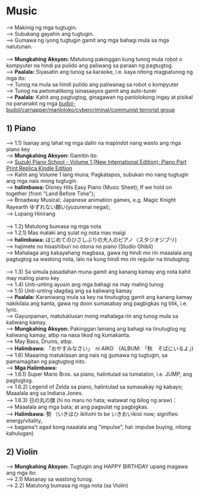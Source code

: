 # Music
--> Makinig ng mga tugtugin.<br/>
--> Subukang gayahin ang tugtugin.<br/>
--> Gumawa ng iyong tugtugin gamit ang mga bahagi mula sa mga natutunan.<br/>
<br/>
--> <b>Mungkahing Aksyon:</b> Matutong pakinggan kung tunog mula robot o kompyuter na hindi pa pulido ang paliwang sa paraan ng pagtugtog.<br/>
--> <b>Paalala:</b> Siyasatin ang tunog sa karaoke, i.e. kaya nitong magpatunog ng mga ito:<br/>
--> Tunog na mula sa hindi pulido ang paliwanag sa robot o kompyuter<br/>
--> Tunog na awtomatikong isinasaayos gamit ang auto-tuner<br/>
--> <b>Paalala:</b> Kahit ang pagtugtog, ginagawan ng panlolokong ingay at pisikal na pananakit ng mga [budol-budol/carnapper/manloloko/cybercriminal/communist terrorist group](https://github.com/usbong/documentation/blob/master/Usbong/company/HR/Usbong%20Education%20Training%20Courses/Training%20Centre:%20Security%20Defense%20Force/Notes.md)<br/>

## 1) Piano
--> 1.1) Isanay ang lahat ng mga daliri na mapindot nang wasto ang mga piano key<br/>
--> <b>Mungkahing Aksyon:</b> Gamitin ito:<br/>
--> [Suzuki Piano School - Volume 1 (New International Edition): Piano Part Print Replica Kindle Edition](https://www.amazon.com/Suzuki-Piano-School-International-Part-ebook/dp/B00ZV6L1I8/ref=tmm_kin_swatch_0?_encoding=UTF8&qid=&sr=)<br/>
--> Kahit ang Volume 1 lang muna; Pagkatapos, subukan mo nang tugtugin ang mga nais mong tugtugin.<br/>
--> <b>halimbawa:</b> Disney Hits Easy Piano (Music Sheet); If we hold on together (from "Land Before Time");<br/>
--> Broadway Musical; Japanese animation games, e.g. Magic Knight Rayearth ゆずれない願い(yuzurenai negai);<br/>
--> Lupang Hinirang<br/>
<br/>
--> 1.2) Matutong bumasa ng mga nota<br/>
--> 1.2.1) Mas malaki ang sulat ng nota mas maigi<br/>
--> <b>halimbawa:</b> はじめてのひさしぶりの大人のピアノ（スタジオジブリ)<br/>
--> hajimete no hisashiburi no otona no piano (Studio Ghibli)<br/>
--> Mahalaga ang kakayahang magbasa, gawa ng hindi mo rin maaalala ang pagtugtog sa wastong nota, lalo na kung hindi mo rin regular na tinutugtog.<br/>
<br/>
--> 1.3) Sa simula pasadahan muna gamit ang kanang kamay ang nota kahit may maling piano key<br/>
--> 1.4) Unti-unting ayusin ang mga bahagi na may maling tunog<br/>
--> 1.5) Unti-unting idagdag ang sa kaliwang kamay<br/>
--> <b>Paalala:</b> Karaniwang mula sa key na tinutugtog gamit ang kanang kamay nakikilala ang kanta, gawa ng doon sumasabay ang pagbigkas ng titik, i.e. lyric.<br/>
--> Gayunpaman, matutuklusan mong mahalaga rin ang tunog mula sa kaliwang kamay.<br/>
--> <b>Mungkahing Aksyon:</b> Pakinggan lamang ang bahagi na tinutugtog ng kaliwang kamay, atbp na nasa likod ng kumakanta.<br/>
--> May Bass, Drums, atbp.<br/>
--> <b>Halimbawa:</b> 「おやすみなさい」　ni AIKO　(ALBUM: 「秋　そばにいるよ」)<br/>
--> 1.6) Maaaring matuklasan ang nais ng gumawa ng tugtugin, sa pamamagitan ng pagtugtog nito.<br/>
--> <b>Mga Halimbawa:</b><br/> 
--> 1.6.1) Super Mario Bros. sa piano, halintulad sa tumatalon, i.e. JUMP, ang pagtugtog.<br/>
--> 1.6.2) Legend of Zelda sa piano, halintulad sa sumasakay ng kabayo; Maaalala ang sa Indiana Jones.<br/>
--> 1.6.3) 日の丸の旗 (hi no maru no hata; watawat ng bilog ng araw)：<br/>
--> Maaalala ang mga bata; at ang pagsulat ng pagbigkas.<br/>
--> <b>Halimbawa:</b> 勢 （いきほひ ikihohi to be いきおいikioi now; signifies: energy/vitality,<br/>
--> bagama't agad kong naaalala ang "impulse", hal: impulse buying, nitong kahulugan)

## 2) Violin
--> <b>Mungkahing Aksyon:</b> Tugtugin ang HAPPY BIRTHDAY upang magawa ang mga ito:<br/>
--> 2.1) Masanay sa wastong tunog.<br/>
--> 2.2) Matutong bumasa ng mga nota (sa Violin)<br/>
